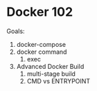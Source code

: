 # Docker 102

Goals:

1. docker-compose
2. docker command
   1. exec
3. Advanced Docker Build
   1. multi-stage build
   2. CMD vs ENTRYPOINT
